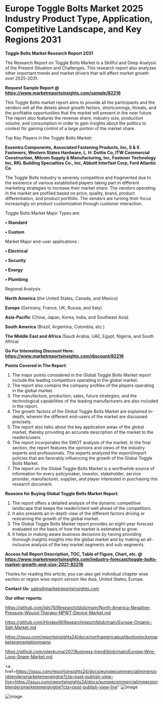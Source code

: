 # Europe Toggle Bolts Market 2025 Industry Product Type, Application, Competitive Landscape, and Key Regions 2031

<strong>Toggle Bolts Market Research Report 2031</strong>

The Research Report on Toggle Bolts Market is a Skillful and Deep Analysis of the Present Situation and Challenges. This research report also analyzes other important trends and market drivers that will affect market growth over 2025-2031.

<strong>Request Sample Report @ <a href=https://www.marketreportsinsights.com/sample/82216>https://www.marketreportsinsights.com/sample/82216</a></strong>

This Toggle Bolts market report aims to provide all the participants and the vendors will all the details about growth factors, shortcomings, threats, and the profitable opportunities that the market will present in the near future. The report also features the revenue share, industry size, production volume, and consumption in order to gain insights about the politics to contest for gaining control of a large portion of the market share.

Top Key Players in the Toggle Bolts Market:

<strong>Essentra Components, Associated Fastening Products, Inc, S & S Fasteners, Western States Hardware, L. H. Dottie Co, ITW Commercial Construction, Milcom Supply & Manufacturing, Inc, Fastener Technology Inc, RKL Building Specialties Co., Inc, Abbott Interfast Corp, Ford Atlantic Co</strong>

The Toggle Bolts Industry is severely competitive and fragmented due to the existence of various established players taking part in different marketing strategies to increase their market share. The vendors operating in the market are profiled based on price, quality, brand, product differentiation, and product portfolio. The vendors are turning their focus increasingly on product customization through customer interaction.

Toggle Bolts Market Major Types are:

<strong>• Standard

• Custom</strong>

Market Major end-user applications :

<strong>• Electrical

• Security

• Energy

• Plumbing</strong>

Regional Analysis

</u><strong><b>North America</b></strong> (the United States, Canada, and Mexico)

<strong><b>Europe </b></strong>(Germany, France, UK, Russia, and Italy)

<strong><b>Asia-Pacific</b></strong> (China, Japan, Korea, India, and Southeast Asia)

<strong><b>South America</b></strong> (Brazil, Argentina, Colombia, etc.)

<strong><b>The Middle East and Africa</b></strong> (Saudi Arabia, UAE, Egypt, Nigeria, and South Africa)

<strong>Go For Interesting Discount Here: <a href=https://www.marketreportsinsights.com/discount/82216>https://www.marketreportsinsights.com/discount/82216</a></strong>

<strong>Points Covered in The Report:</strong>
<ol>
  <li>The major points considered in the Global Toggle Bolts Market report include the leading competitors operating in the global market.</li>
  <li>The report also contains the company profiles of the players operating in the global market.</li>
  <li>The manufacture, production, sales, future strategies, and the technological capabilities of the leading manufacturers are also included in the report.</li>
  <li>The growth factors of the Global Toggle Bolts Market are explained in-depth, wherein the different end-users of the market are discussed precisely.</li>
  <li>The report also talks about the key application areas of the global market, thereby providing an accurate description of the market to the readers/users.</li>
  <li>The report incorporates the SWOT analysis of the market. In the final section, the report features the opinions and views of the industry experts and professionals. The experts analyzed the export/import policies that are favorably influencing the growth of the Global Toggle Bolts Market.</li>
  <li>The report on the Global Toggle Bolts Market is a worthwhile source of information for every policymaker, investor, stakeholder, service provider, manufacturer, supplier, and player interested in purchasing this research document.</li>
</ol>
<strong>Reasons for Buying Global Toggle Bolts Market Report:</strong>

<ol>
  <li>The report offers a detailed analysis of the dynamic competitive landscape that keeps the reader/client well ahead of the competitors.</li>
  <li>It also presents an in-depth view of the different factors driving or restraining the growth of the global market.</li>
  <li>The Global Toggle Bolts Market report provides an eight-year forecast evaluated on the basis of how the market is estimated to grow.</li>
  <li>It helps in making aware business decisions by having providing thorough insights insights into the global market and by making an all-inclusive analysis of the key market segments and sub-segments.</li>
</ol>
<strong>Access full Report Description, TOC, Table of Figure, Chart, etc. @ <a href=https://www.marketreportsinsights.com/industry-forecast/toggle-bolts-market-growth-and-size-2021-82216>https://www.marketreportsinsights.com/industry-forecast/toggle-bolts-market-growth-and-size-2021-82216</a></strong>


Thanks for reading this article; you can also get individual chapter wise section or region wise report version like Asia, United States, Europe.

<strong>Contact Us:</strong>
sales@marketreportsinsights.com

<strong>Our other reports:</strong>

<a href=https://github.com/Ishi78/Research/blob/main/North-America-Negative-Pressure-Wound-Therapy-NPWT-Device-Market.md>https://github.com/Ishi78/Research/blob/main/North-America-Negative-Pressure-Wound-Therapy-NPWT-Device-Market.md</a>

<a href=https://github.com/Hindavii9/Researchreport/blob/main/Europe-Organic-Salt-Market.md>https://github.com/Hindavii9/Researchreport/blob/main/Europe-Organic-Salt-Market.md</a>

<a href=https://issuu.com/reportsinsights24/docs/northamericapushbuttonlocksmarketsegmentationmainp>https://issuu.com/reportsinsights24/docs/northamericapushbuttonlocksmarketsegmentationmainp</a>

<a href=https://github.com/vijaykumar207/Business-trend/blob/main/Europe-Wire-Loop-Snare-Market.md>https://github.com/vijaykumar207/Business-trend/blob/main/Europe-Wire-Loop-Snare-Market.md</a>

<a href=https://issuu.com/reportsinsights24/docs/europecommercialimmersionblendersmarketemergingtre?cta=post-publish-view-live>https://issuu.com/reportsinsights24/docs/europecommercialimmersionblendersmarketemergingtre?cta=post-publish-view-live</a>"
![image](https://github.com/user-attachments/assets/cedd1e4a-5c7d-4b22-ab54-17a300f78841)

![image](https://github.com/user-attachments/assets/3af2fc34-d95c-47b4-ba37-35547c0df675)
